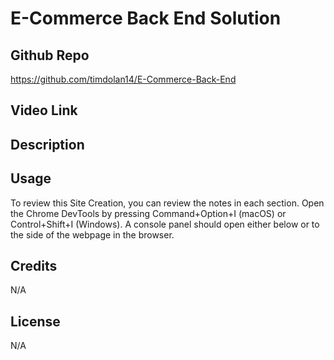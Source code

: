 # E-Commerce Back End Solution

## Github Repo

https://github.com/timdolan14/E-Commerce-Back-End

## Video Link

## Description 

## Usage
To review this Site Creation, you can review the notes in each section. Open the Chrome DevTools by pressing Command+Option+I (macOS) or Control+Shift+I (Windows). A console panel should open either below or to the side of the webpage in the browser.

## Credits
N/A

## License
N/A



